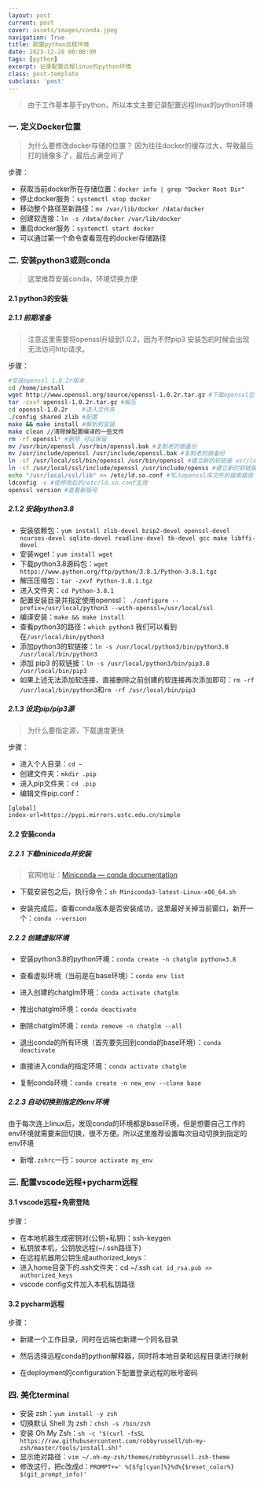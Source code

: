 ```yaml
---
layout: post
current: post
cover: assets/images/conda.jpeg
navigation: True
title: 配置python远程环境
date: 2023-12-28 00:00:00
tags: [python]
excerpt: 记录配置远程linux的python环境
class: post-template
subclass: 'post'
---
```


> 由于工作基本基于python，所以本文主要记录配置远程linux的python环境

### 一. 定义Docker位置

> 为什么要修改docker存储的位置？ 因为往往docker的缓存过大，导致最后打的镜像多了，最后占满空间了

步骤：

- 获取当前docker所在存储位置：`docker info | grep "Docker Root Dir"`
- 停止docker服务：`systemctl stop docker`
- 移动整个路径至新路径：`mv /var/lib/docker /data/docker`
- 创建软连接：`ln -s /data/docker /var/lib/docker`
- 重启docker服务：`systemctl start docker`
- 可以通过第一个命令查看现在的docker存储路径

### 二. 安装python3或则conda

> 这里推荐安装conda，环境切换方便

#### 2.1 python3的安装

##### 2.1.1 前期准备

> 注意这里需要将openssl升级到1.0.2，因为不然pip3 安装包的时候会出现无法访问http请求。

步骤：

```bash
#安装openssl 1.0.2r版本
cd /home/install
wget http://www.openssl.org/source/openssl-1.0.2r.tar.gz #下载openssl包
tar -zxvf openssl-1.0.2r.tar.gz #解压
cd openssl-1.0.2r    #进入文件夹
./config shared zlib #配置
make && make install #解析和安装
make clean //清除掉配置编译的一些文件
rm -rf openssl* #删除 可以保留
mv /usr/bin/openssl /usr/bin/openssl.bak #复制老的做备份
mv /usr/include/openssl /usr/include/openssl.bak #复制老的做备份
ln -sf /usr/local/ssl/bin/openssl /usr/bin/openssl #建立新的软链接 usr/local/ssl/为安装路径
ln -sf /usr/local/ssl/include/openssl /usr/include/openss #建立新的软链接 usr/local/ssl/为安装路径
echo "/usr/local/ssl/lib" >> /etc/ld.so.conf #写入openssl库文件的搜索路径
ldconfig -v #使修改后的/etc/ld.so.conf生效
openssl version #查看新版号
```

##### 2.1.2 安装python3.8

- 安装依赖包：`yum install zlib-devel bzip2-devel openssl-devel ncurses-devel sqlite-devel readline-devel tk-devel gcc make libffi-devel`
- 安装wget：`yum install wget`
- 下载python3.8源码包：`wget https://www.python.org/ftp/python/3.8.1/Python-3.8.1.tgz`
- 解压压缩包：`tar -zxvf Python-3.8.1.tgz`
- 进入文件夹：`cd Python-3.8.1`
- 配置安装目录并指定使用openssl： `./configure --prefix=/usr/local/python3 --with-openssl=/usr/local/ssl`
- 编译安装：`make && make install`
- 查看python3的路径：`which python3` 我们可以看到在`/usr/local/bin/python3`
- 添加python3的软链接：`ln -s /usr/local/python3/bin/python3.8 /usr/local/bin/python3`
- 添加 pip3 的软链接：`ln -s /usr/local/python3/bin/pip3.8 /usr/local/bin/pip3`
- 如果上述无法添加软连接，直接删除之前创建的软连接再次添加即可：`rm -rf /usr/local/bin/python3`和`rm -rf /usr/local/bin/pip3`

##### 2.1.3 设定pip/pip3源

> 为什么要指定源，下载速度更快

步骤：

- 进入个人目录：`cd ~`
- 创建文件夹：`mkdir .pip`
- 进入pip文件夹：`cd .pip`
- 编辑文件pip.conf：

```bash
[global]
index-url=https://pypi.mirrors.ustc.edu.cn/simple
```

#### 2.2 安装conda

##### 2.2.1 下载minicoda并安装

> 官网地址：[Miniconda — conda documentation](https://docs.conda.io/en/latest/miniconda.html)

- 下载安装包之后，执行命令：`sh Miniconda3-latest-Linux-x86_64.sh`

- 安装完成后，查看conda版本是否安装成功，这里最好关掉当前窗口，新开一个：`conda --version`

##### 2.2.2 创建虚拟环境

- 安装python3.8的python环境：`conda create -n chatglm python=3.8`

- 查看虚拟环境（当前是在base环境）：`conda env list`

- 进入创建的chatglm环境：`conda activate chatglm`

- 推出chatglm环境：`conda deactivate`

- 删除chatglm环境：`conda remove -n chatglm --all`

- 退出conda的所有环境（首先要先回到conda的base环境）：`conda deactivate`

- 直接进入conda的指定环境：`conda activate chatglm`

- 复制conda环境：`conda create -n new_env --clone base`

##### 2.2.3 自动切换到指定的env环境

由于每次连上linux后，发现conda的环境都是base环境，但是想要自己工作的env环境就需要来回切换，很不方便。所以这里推荐设置每次自动切换到指定的env环境

* 新增`.zshrc`一行：`source activate my_env`

### 三. 配置vscode远程+pycharm远程

#### 3.1 vscode远程+免密登陆

步骤：

- 在本地机器生成密钥对(公钥+私钥)：ssh-keygen
- 私钥放本机，公钥放远程(~/.ssh路径下)
- 在远程机器用公钥生成authorized_keys：
- 进入home目录下的.ssh文件夹：cd ~/.ssh `cat id_rsa.pub >> authorized_keys`
- vscode config文件加入本机私钥路径

#### 3.2 pycharm远程

步骤：

* 新建一个工作目录，同时在远端也新建一个同名目录

* 然后选择远程conda的python解释器，同时将本地目录和远程目录进行映射

* 在deployment的configuration下配置登录远程的账号密码

### 四. 美化terminal

- 安装 zsh：`yum install -y zsh`
- 切换默认 Shell 为 zsh：`chsh -s /bin/zsh`
- 安装 Oh My Zsh：`sh -c "$(curl -fsSL https://raw.githubusercontent.com/robbyrussell/oh-my-zsh/master/tools/install.sh)"`
- 显示绝对路径：`vim ~/.oh-my-zsh/themes/robbyrussell.zsh-theme`
- 修改这行，把c改成d：`PROMPT+=' %{$fg[cyan]%}%d%{$reset_color%} $(git_prompt_info)'`
